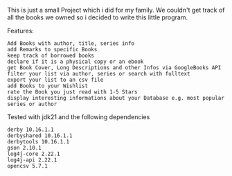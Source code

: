 This is just a small Project which i did for my family. We couldn't get track of all the books we owned so i decided to write this little program.

Features:

    Add Books with author, title, series info
    add Remarks to specific Books
    keep track of borrowed books
    declare if it is a physical copy or an ebook
    get Book Cover, Long Descriptions and other Infos via GoogleBooks API
    filter your list via author, series or search with fulltext
    export your list to an csv file
    add Books to your Wishlist
    rate the Book you just read with 1-5 Stars
    display interesting informations about your Database e.g. most popular series or author

Tested with jdk21 and the following dependencies

    derby 10.16.1.1
    derbyshared 10.16.1.1
    derbytools 10.16.1.1
    gson 2.10.1
    log4j-core 2.22.1
    log4j-api 2.22.1
    opencsv 5.7.1

    